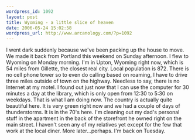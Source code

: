 ```yaml
--- 
wordpress_id: 1092
layout: post
title: Wyoming - a little slice of heaven
date: 2006-05-24 15:02:58
wordpress_url: http://www.arcanology.com/?p=1092
---
```

I went dark suddenly because we've been packing up the house to move. We made it back from Portland this weekend on Sunday afternoon. I flew to Wyoming on Monday morning. I'm in Upton, Wyoming right now, which is 54 miles from Gillette, the closest real city. Local population is 872. There is no cell phone tower so to even do calling based on roaming, I have to drive three miles outside of town on the highway. Needless to say, there is no Internet at my motel. I found out just now that I can use the computer for 30 minutes a day at the library, which is only open from 12:30 to 5:30 on weekdays. That is what I am doing now. The country is actually quite beautiful here. It is very green right now and we had a couple of days of thunderstorms. It is in the 70's here. I'm cleaning out my dad's personal stuff in the apartment in the back of the storefront he owned right on the main street. I haven't seen any of my relatives yet except for the few that work at the local diner. More later...perhaps. I'm back on Tuesday.